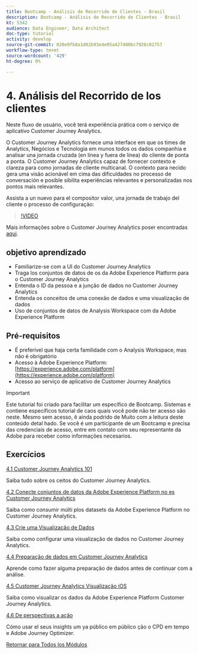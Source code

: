 ```yaml
---
title: Bootcamp - Análisis de Recorrido de Clientes - Brasil
description: Bootcamp - Análisis de Recorrido de Clientes - Brasil
kt: 5342
audience: Data Engineer, Data Architect
doc-type: tutorial
activity: develop
source-git-commit: 020e9fb8a1d02b93e4e95a4274806c7926c02757
workflow-type: tm+mt
source-wordcount: '429'
ht-degree: 0%

---
```


# 4. Análisis del Recorrido de los clientes

Neste fluxo de usuário, você terá experiência prática com o serviço de aplicativo Customer Journey Analytics.

O Customer Journey Analytics fornece uma interface em que os times de Analytics, Negócios e Tecnologia em munos todos os dados companhia e analisar una jornada cruzada (en línea y fuera de línea) do cliente de ponta a ponta. O Customer Journey Analytics capaz de fornecer contexto e clareza para como jornadas de cliente multicanal. O contexto para necido gera uma visão acionável em cima das dificuldades no processo de conversación e posible sibilita experiências relevantes e personalizadas nos pontos mais relevantes.

Assista a un nuevo para el compositor valor, una jornada de trabajo del cliente o processo de configuração:

>[!VIDEO](https://video.tv.adobe.com/v/327188?quality=12&learn=on)

Mais informações sobre o Customer Journey Analytics poser encontradas [aqui](https://spark.adobe.com/page/t62eiRu9l6iWJ/).

## objetivo aprendizado

- Familiarize-se com a UI do Customer Journey Analytics
- Traga los conjuntos de datos de os da Adobe Experience Platform para o Customer Journey Analytics
- Entenda o ID da pessoa e a junção de dados no Customer Journey Analytics
- Entenda os conceitos de uma conexão de dados e uma visualização de dados
- Uso de conjuntos de datos de Analysis Workspace com da Adobe Experience Platform

## Pré-requisitos

- É preferível que haja certa familidade com o Analysis Workspace, mas não é obrigatório
- Acesso à Adobe Experience Platform: [https://experience.adobe.com/platform](https://experience.adobe.com/platform)
- Acesso ao serviço de aplicativo de Customer Journey Analytics

>[!IMPORTANT]
>
>Este tutorial foi criado para facilitar um específico de Bootcamp. Sistemas e contiene específicos tutorial de caos quais você pode não ter acesso são neste. Mesmo sem acesso, ê ainda podrido de Muito com a leitura deste conteúdo detal hado. Se você é um participante de um Bootcamp e precisa das credenciais de acesso, entre em contato com seu representante da Adobe para receber como informações necesarios.

## Exercícios

[4.1 Customer Journey Analytics 101](./ex1.md)

Saiba tudo sobre os ceitos do Customer Journey Analytics.

[4.2 Conecte conjuntos de datos da Adobe Experience Platform no es Customer Journey Analytics](./ex2.md)

Saiba como consumir múlti plos datasets da Adobe Experience Platform no Customer Journey Analytics.

[4.3 Crie uma Visualização de Dados](./ex3.md)

Saiba como configurar uma visualização de dados no Customer Journey Analytics.

[4.4 Preparação de dados em Customer Journey Analytics](./ex4.md)

Aprende como fazer alguma preparação de dados antes de continuar com a análise.

[4.5 Customer Journey Analytics Visualização iOS](./ex5.md)

Saiba como visualizar os dados da Adobe Experience Platform Customer Journey Analytics.

[4.6 De perspectivas a ação](./ex6.md)

Cómo usar el seus insights um ya público em público ção o CPD em tempo e Adobe Journey Optimizer.

[Retornar para Todos los Módulos](../../overview.md)
